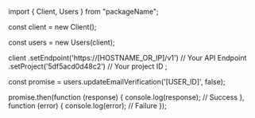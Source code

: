 import { Client, Users } from "packageName";

const client = new Client();

const users = new Users(client);

client
    .setEndpoint('https://[HOSTNAME_OR_IP]/v1') // Your API Endpoint
    .setProject('5df5acd0d48c2') // Your project ID
;

const promise = users.updateEmailVerification('[USER_ID]', false);

promise.then(function (response) {
    console.log(response); // Success
}, function (error) {
    console.log(error); // Failure
});